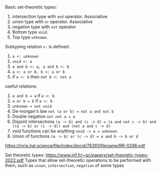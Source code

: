 
Basic set-theoretic types:
1. intersection type with `and` operator. Associative
2. union type with `or` operator. Associative
3. negation type with `not` operator
4. Bottom type `void`.
5. Top type `unknown`. 

Subtyping relation `<:` is defined:

1. `a <: unknown`
2. `void <: a`
3. `a and b <: a, a and b <: b`
4. `a <: a or b, b <: a or b`
6. if `a <: b` then `not b <: not a`

useful relations:
1. `a and b = a` if `a <: b`
2. `a or b = b` if `a <: b`
3. `unknown = not void`
6. De-morgan's law `not (a or b) = not a and not b`
7. Double negation `not not a = a`
8. Disjoint intersections `(a -> b) and (c -> d) = (a and not c -> b) and ((a -> b) or (c -> d)) and (not a and c -> d)`
9. void functions can be anything `void -> a = unknown`
10. Union of functions `(a -> b) or (c -> d) = a and b -> b or d`

https://inria.hal.science/file/index/docid/76261/filename/RR-0296.pdf

Set theoretic types: https://www.irif.fr/~gc/papers/set-theoretic-types-2022.pdf 
Types that allow set-theoretic operations to be performed with them, such as `union`, `intersection`, `negation` of some types
